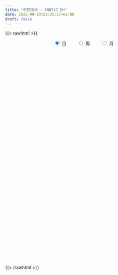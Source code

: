 ```yaml
---
title: "中控技术 - 688777.SH"
date: 2022-09-13T23:21:17+08:00
draft: false
---
```

{{< rawhtml >}}
    <div style="text-align: center">
        <label style="padding: 1rem;"><input style="margin-right: .5rem" type="radio" name="period" value="D" checked onclick="period_change(this)">日</label>
        <label style="padding: 1rem;"><input style="margin-right: .5rem" type="radio" name="period" value="W" onclick="period_change(this)">周</label>
        <label style="padding: 1rem;"><input style="margin-right: .5rem" type="radio" name="period" value="M" onclick="period_change(this)">月</label>
    </div>
    <div id="chart" style="height: 700px;"></div> 
    <script type="text/javascript">
        const D_v = [306933.48,187965.07,128280.35,100418.69,109302.59,91241.8,105915.12,63797.55,32639.97,57388.29,77253.26,38557.75,77860.67,72839.54,34954.37,32333.65,26236.33,25958.32,31872.01,51433.48,34922.48,27136.1,22841.15,20922.46,33282.81,23158.76,25460.89,21646.77,37837.98,31825.13,31435.11,35474.39,18759.87,17663.31,18647.49,26910.89,32770.98,28029.94,24963.62,38307.65,30220.66,25622.75,26068.67,32015.97,25776.08,58782.62,24198.8,15538.28,12083.62,19124.32,15149.89,21245.3,11266.04,18338.58,24080.42,13548.95,13207.88,10851.32,10798.6,11260.84,12991.08,24488.13,13962.9,21525.38,37993.49,14990.51,17524.51,17137.94,23084.12,23955.87,13248.25,8546.55,10213.51,17443.87,13751.27,12065.09,15343.76,7188.75,6635.85,10782.81,9289.87,11034.7,9273.52,6642.8,13895.15,12159.25,21900.2,19608.09,13383.4,13942.37,8067.98,12417.87,14755.7,8856.72,7421.01,7219.97,8250.6,10332.48,15279.72,7657.84,3832.94,5863.47,9511.0,6509.17,16218.24,21714.95,10391.83,13780.06,8080.67,8136.51,6736.36,5686.79,4068.16,7157.43,5650.87,4222.49,7321.77,26867.28,11887.21,26382.5,13595.69,13016.25,17202.47,15601.94,20341.38,14770.16,9472.36,10173.32,15393.66,9655.02,8055.94,7232.34,30710.77,17015.95,14282.53,9970.67,13178.01,7095.93,10850.58,8742.89,9727.35,9322.44,13196.63,11162.01,7752.37,19001.61,16115.82,30468.15,26629.81,28240.73,13883.76,15321.63,14648.88,26475.59,15727.47,13062.57,10841.16,10222.35,8525.19,13356.54,11903.84,13324.34,17829.8,24022.17,18773.62,14792.83,11639.52,11323.74,33468.42,43291.8,21237.12,31820.14,19765.56,28706.81,20774.67,13741.0,16834.43,16614.67,13105.08,9601.77,16798.04,10198.3,13015.7,36672.11,27519.8,15271.91,14700.77,14636.11,20820.45,20380.18,14821.77,11389.58,16354.04,8815.53,9204.11,14520.32,15410.16,16253.65,20409.75,12127.73,11219.67,10754.11,8771.92,8383.55,15838.07,17021.54,23237.56,11087.8,10880.02,7983.89,7796.17,11193.33,10110.63,6550.29,9227.17,8081.23,19551.15,15141.98,28717.56,13796.18,10470.81,9538.41,12917.93,17027.74,10725.49,23518.44,9674.27,8479.76,13629.91,18887.09,9099.87,7522.01,7973.58,8085.02,9526.53,15074.39,8636.12,10323.98,6745.78,5142.35,14749.75,21116.67,29854.42,76513.46,22118.5,26530.01,19602.1,24539.98,22074.8,24449.49,13290.07,13739.17,20041.02,20165.3,33203.22,17521.48,13136.09,13971.74,11199.7,21216.89,18072.26,39018.55,33908.38,20890.85,17658.25,23301.0,23128.89,28911.76,26196.7,38484.04,19581.54,17924.24,24115.05,12636.87,15697.84,22145.82,23892.84,11620.95,11833.39,10985.69,38050.82,88770.32,26679.35,33695.21,21183.33,16784.92,24198.55,11422.85,14360.61,10070.32,15609.38,13294.16,30251.24,15152.32,10728.08,10340.72,13494.01,16070.61,16313.17,11029.25,12107.42,11439.13,19162.62,22600.55,56377.68,56046.95,28418.26,21666.23,20698.86,33495.87,19129.13,17291.08,24852.81,16935.3,19089.29,20506.55,25880.82,29604.39,19446.59,12603.0,13942.84,12235.39,17434.98,24056.48,15352.76,33277.29,25194.63,29485.58,15159.08,13783.8,13849.38,10674.72,15774.24,13697.97,13940.21,15037.69,41870.34,14078.97,14808.66,27027.62,14441.98,15486.9,13847.39,19801.74,28084.87,29546.13,15843.48,31555.83,34041.15,23175.38,15925.9,39455.49,27206.67,13693.63,13861.79,11558.3,15474.63,23394.66,20541.21,24502.07,13506.84,10269.61,15102.78,11291.45,13238.87,51847.47,44950.29,37330.53,59182.83,74818.63,29311.54,45162.92,43719.73,121374.2,45817.04,36174.05,33957.7,30073.35,26957.99,28491.19,22134.44,22420.86,25126.07,16227.0,29267.01,56064.12,33159.3,33364.0,18457.04,49358.48,38132.14,18964.76,20138.45,21073.25,18832.5,17474.53,17634.26,17786.88,24871.94,21225.76,25977.72,46611.48,75247.46,40058.42,54991.99,35187.88,25537.69,35435.92,37829.5,30797.19,26497.36,71068.43,30088.38,72471.94,36866.0,37480.63,53462.68,40345.19,23228.37,23103.79,37286.74,40388.07,25125.7,28401.78,27341.86,23178.13,19683.68,19111.76,17091.76,15896.71,22793.41,27328.97,28504.92,59706.14,46572.71,18920.91,29888.38,21632.62,19080.98,32852.85]
const D_histogram = [0.0,0.7702792023,1.4694018912,1.7137843752,1.8319260892,1.2989785786,0.2935735807,-0.364332996,-0.8169786037,-0.9060581852,-0.5078088873,-0.2533236537,-0.8234878887,-1.4767093056,-1.6829789804,-1.5191542721,-1.6696608657,-1.6595971925,-1.7428327647,-1.2431396568,-0.9521859558,-0.5179686333,-0.4616237527,-0.4972429291,-0.2128931748,-0.252317085,-0.1403989796,-0.0253234114,0.3793177126,0.6568351086,0.5208168682,0.2700300868,0.0645007804,-0.0497043576,-0.0163298516,0.1218722746,0.2952814079,0.2518887986,0.2255575273,0.4207463236,0.3664261283,0.3779018661,0.5095645847,0.3855774174,0.0469860538,-0.6094982756,-1.2449955457,-1.5912327039,-1.5939913024,-1.3445013698,-1.3464198042,-1.440843668,-1.3731396698,-1.2035983843,-0.8276766937,-0.5240146286,-0.1061454067,0.2340078527,0.3596667018,0.2445602334,0.3362969017,0.5450834214,0.6038107634,0.9137499265,1.4330130784,1.6522147634,1.4045201363,1.0437223079,0.4971039608,-0.1199543285,-0.4383885473,-0.5226028347,-0.6152273498,-0.8772586374,-1.0306241339,-0.9465853612,-0.8053389131,-0.6197647581,-0.368773672,-0.0948409682,0.0306320973,0.018115617,0.216476945,0.3587074691,0.60873063,0.7778049859,1.0827028482,1.4657684839,1.6561500389,1.7081770685,1.6738854811,1.6862199936,1.4405767596,1.1851451206,1.0708370627,0.9413204192,0.8401005309,0.8933867727,0.9289185198,0.780863635,0.6290208868,0.3702874261,0.2991451591,0.2918312801,-0.0203733233,0.106661116,0.1421679963,-0.116727186,-0.2655123986,-0.5915105709,-0.8588969948,-1.0225181411,-1.1223187612,-1.0435019962,-0.8895843826,-0.768664575,-0.5441023461,0.2569176308,0.5234316331,0.4991139619,0.6091814355,0.6648561603,0.8874975388,0.9458257104,1.2086587127,1.3387168105,1.2250754171,0.9025025514,0.8799194714,0.8416023343,0.6352460544,0.3291067184,0.2960881974,0.0070960283,-0.1030084584,-0.4357693,-0.5303563044,-0.576068864,-0.4464015261,-0.3976606279,-0.3642773388,-0.5194909289,-0.4294047772,-0.3877861988,-0.4180491559,-0.162804022,0.0165137977,0.3570604835,0.6734209674,0.9277850578,0.8815060318,0.7697365318,0.7492971324,0.8977844263,0.7313357624,0.3777408765,0.1236325557,-0.2197300917,-0.3950422976,-0.3030471657,-0.3124841091,-0.1615661507,-0.3778093295,-0.9389822183,-1.0919265295,-1.0735830812,-0.970007,-0.8864269731,0.0240138432,0.7980274562,1.3560688265,1.7323588872,1.8159796819,2.1856328274,2.0975566084,1.7728367909,1.3887180661,0.7175823911,0.2434356092,-0.3726738258,-0.5755559987,-0.7468043413,-0.9392382803,-0.3975430345,-0.1705051603,-0.1764522277,-0.3417557035,-0.6000489836,-0.6802713845,-1.1294171396,-1.4428914482,-1.5648160171,-1.3927115044,-1.1723510256,-1.0378379526,-1.1839037955,-1.3512477777,-1.3337286922,-1.5275187043,-1.5816513098,-1.5635047404,-1.7029355914,-1.6568027854,-1.6736084319,-1.7392070953,-1.8509598403,-1.792663809,-1.7671534906,-1.7473768583,-1.6274161791,-1.3674693268,-1.0117848349,-0.8574931809,-0.6122026557,-0.4955612242,-0.2845737926,-0.3484193801,-0.1579110356,0.3132207857,0.4236510762,0.4448358541,0.569417551,0.7720376667,0.6876338844,0.453628008,0.7567570176,0.9079620829,0.9258685424,1.1143622756,1.4177774495,1.4396816712,1.3234685354,1.2711805512,1.0545868343,1.0502848375,1.2189945423,1.1871319399,0.9079036928,0.7644447762,0.6384711614,0.7347365892,0.6495932315,0.7721793049,0.6523811838,0.5252151357,0.1295896553,-0.1611390673,-0.1567236118,-0.2728783739,-0.5899958069,-0.7981241522,-0.9973246907,-1.2337352944,-1.3027649036,-1.0662897394,-0.9450483674,-0.7962122286,-0.5728882449,-0.4734603434,-0.3734963826,-0.3414030962,-0.5767540901,-0.4663896427,-0.3897579503,-0.4158938446,-0.4460504041,-0.4506024774,-0.3580684337,-0.1934011304,0.1314546618,0.3785638935,0.4859070162,0.4663658565,0.4687276102,0.3847081746,0.4504617573,0.3439641398,0.3283073222,0.2541502641,0.1881160457,0.3790948232,0.8223971724,0.9666924129,1.1301501883,1.1323772356,0.9587363637,0.6128591975,0.4138021675,0.1260842758,0.0445651084,-0.0273471646,-0.074089693,0.143899055,0.1471948363,0.1149725236,0.003841185,0.0175467636,-0.0227251457,0.0208437881,-0.0072606626,0.0258621969,-0.033345833,0.0671820595,0.0173465448,0.2766140119,0.622863939,0.8374980579,0.8122497153,0.6935558689,0.742380858,0.6245558736,0.443407074,0.1359653198,0.0274628988,-0.0075206403,0.0475467257,-0.2530100617,-0.3740359681,-0.4729795405,-0.5958517201,-0.5459568459,-0.5372031351,-0.5094362099,-0.5191862513,-0.6081926542,-0.8588860304,-1.0286200536,-0.9072627388,-0.8706777031,-0.728891881,-0.6903128183,-0.7238907117,-0.7322765382,-0.8433792447,-0.7666948298,-0.7436983655,-0.4232874435,-0.2386194001,-0.0556334926,0.153846706,0.2128859672,0.1408664326,0.0501447076,-0.1791220827,-0.2173179549,-0.0490173587,0.0121712886,0.1555131072,0.4318230105,0.6541141617,0.6845375807,0.7313076606,0.8697206173,0.969543426,1.0077417133,0.9021837711,0.8701818079,0.832285275,0.8501342198,0.9383406493,0.9585840469,0.7613140179,0.6845675314,0.6181790526,0.4856873443,0.6685990181,0.8447194953,0.9626677343,1.0868317163,1.2467489201,1.2078907196,1.1585997253,1.0178353973,0.8611726701,0.5986866046,0.3046041286,-0.0634834076,-0.2600424987,-0.3381942418,-0.4751090504,-0.5697576329,-0.7471643073,-0.6584762978,-0.5925012453,-0.7087962512,-0.852488829,-0.9981344874,-1.0342624537,-1.107262053,-1.05726096,-0.9297386676,-0.797122231,-0.7532400762,-0.6851481824,-0.6811093647,-0.7465095883,-0.7801035934,-0.7238526393,-0.760644547,-0.7397724741,-0.5615504081,-0.0770635194,0.4388688197,0.7799001586,1.0152644983,1.2125044638,1.2502157078,1.2290597775,1.1520840266,1.0013257288,0.8737603991,0.8847667124,0.7081702678,0.7675232009,0.7267586143,0.6122356436,0.6411616462,0.637681969,0.5309334339,0.3625674561,0.0748739643,-0.0901824675,-0.1669615846,-0.2701586098,-0.1860536053,-0.2087071271,-0.3821272735,-0.5258494852,-0.683706415,-0.7282701978,-0.7469676496,-0.7442172382,-0.8515543022,-1.0292588851,-1.0134924786,-1.0326083806,-0.8085798054,-0.5996836433,-0.4570811375,-0.1684581917]
const D_fast = [0.0,0.9628490028,2.0293221646,2.7021507424,3.2782739787,3.0700711128,2.13805951,1.3890696844,0.7321794257,0.4165852979,0.6878823739,0.8790366942,0.103000487,-0.9193982563,-1.5464126762,-1.762376536,-2.3302983459,-2.7351339709,-3.2540777343,-3.0651695406,-3.0122623286,-2.7075371644,-2.7665982219,-2.9265281306,-2.69540167,-2.7979048514,-2.721086491,-2.6123417756,-2.1128712234,-1.6711450503,-1.6769590737,-1.8602383333,-2.0496424446,-2.1762736721,-2.1469816289,-1.9783114341,-1.7310819489,-1.7115023585,-1.681444248,-1.3810688708,-1.343782534,-1.2378313296,-0.9787774649,-1.0063702778,-1.333215128,-2.1420740264,-3.0888201829,-3.8328655171,-4.2341219411,-4.3207573509,-4.6592807364,-5.1139155172,-5.3894964364,-5.520854747,-5.3518522298,-5.1791938219,-4.7878609517,-4.3892057291,-4.1736302045,-4.2275966146,-4.0517857209,-3.7067283458,-3.4970483129,-2.9586716682,-2.0811552467,-1.4488998708,-1.3454644639,-1.4453317153,-1.8676740722,-2.5147209436,-2.9427522993,-3.1576172954,-3.4040486479,-3.8853945948,-4.2964161248,-4.4490236924,-4.5091119725,-4.4784790072,-4.319681339,-4.0694588772,-3.9363277875,-3.9443153635,-3.6918347992,-3.4599274078,-3.0577215894,-2.6941959871,-2.1186224128,-1.3691146561,-0.7646955914,-0.2856242947,0.0985554882,0.5324449991,0.646945955,0.6878005961,0.8412018039,0.9470152652,1.0558205097,1.3324534447,1.6002148217,1.6473758457,1.6527883192,1.486626715,1.4902707378,1.5559146789,1.2386167446,1.3923164628,1.4633653422,1.1752883635,0.9601250512,0.4862492362,0.0041385636,-0.415112118,-0.7954924284,-0.9775511624,-1.0460296445,-1.1172759806,-1.0287393383,-0.1634899536,0.2338819569,0.3343427762,0.5967056086,0.8185943736,1.2631101367,1.5578947359,2.1228924163,2.5876297168,2.7802571776,2.6833099498,2.8807067376,3.0527901841,3.0052454178,2.7813827615,2.8223862898,2.5351681278,2.3993115265,1.9576083599,1.7304322794,1.5407025038,1.5587694601,1.5080952013,1.4504091558,1.1653228335,1.1480577908,1.0927298196,0.9579545735,1.1724987019,1.355944971,1.7857567777,2.2704725034,2.7567828583,2.9308803402,3.0115449731,3.1784298568,3.5513632573,3.567748534,3.3085888672,3.0853886853,2.6870935151,2.4130207348,2.4292540752,2.3416961046,2.4522225253,2.1415270141,1.3456085707,0.9196826271,0.6696303052,0.5307046364,0.3926779199,1.3091221971,2.2826426742,3.1797012511,3.9890810335,4.5266967487,5.4427581011,5.8790710342,5.9975604144,5.9606212061,5.4688811289,5.0555932493,4.3463153579,3.9995441853,3.6415947574,3.2143512483,3.6566607354,3.8410723196,3.7910121952,3.5402697936,3.1319642676,2.8816740205,2.1501739806,1.4759768099,0.9628482367,0.7867748733,0.7140475957,0.5891011805,0.1470593888,-0.3580965379,-0.6740096254,-1.2496793135,-1.6992247465,-2.0719543622,-2.6371191111,-3.0051870014,-3.4403947559,-3.9407951931,-4.5152878981,-4.9051578192,-5.3214358733,-5.7385034557,-6.0253968213,-6.1073173006,-6.0045790175,-6.0646606587,-5.9724207975,-5.979669672,-5.8398256886,-5.990776121,-5.8397455354,-5.2903085178,-5.0739654582,-4.9415717168,-4.6746356321,-4.2790060998,-4.191501411,-4.3121002854,-3.8197820214,-3.4415864354,-3.1922128402,-2.7251285382,-2.0672690019,-1.6854443624,-1.4707903643,-1.2052832107,-1.158230219,-0.8999610065,-0.4265026661,-0.1615822836,-0.2138346074,-0.16618233,-0.1325381545,0.1474114207,0.2246663708,0.5402972705,0.5835944453,0.5877321811,0.2245041145,-0.1065093749,-0.1412748224,-0.3256491779,-0.7902655626,-1.197924946,-1.6464566572,-2.1913010844,-2.5860219196,-2.6161191902,-2.7311399101,-2.7813568284,-2.7012549059,-2.7201920902,-2.7136022251,-2.7668597128,-3.1463992292,-3.1526321924,-3.1734399877,-3.303549343,-3.4452185036,-3.5624211963,-3.559404261,-3.4430872403,-3.0853677827,-2.7436175776,-2.5147977009,-2.4177473963,-2.2982037401,-2.2860461321,-2.1076771101,-2.1281836927,-2.0617636797,-2.0723831718,-2.0913883787,-1.8056358955,-1.1567342531,-0.7707659094,-0.3247705869,-0.0394492308,0.0265939882,-0.1660683785,-0.2616748667,-0.5178716894,-0.5882495797,-0.6669986438,-0.7322635955,-0.4783000837,-0.4382055934,-0.4416847752,-0.5518558176,-0.533763548,-0.5797167437,-0.5309368629,-0.5608564792,-0.5212680706,-0.5888125588,-0.4714891514,-0.5169880299,-0.1885670598,0.313398852,0.7374074854,0.9152215716,0.9699166924,1.204336896,1.2426508801,1.172353849,0.8989034247,0.7972667284,0.7604030293,0.8273570767,0.4635477739,0.2490128754,0.0318244179,-0.2400106917,-0.326605029,-0.452152102,-0.5517442293,-0.6912908335,-0.9323454,-1.3977602837,-1.8246493204,-1.9301076902,-2.1111920804,-2.1516292285,-2.2856283703,-2.5001789417,-2.6916339028,-3.0135814204,-3.128570713,-3.29149884,-3.0769097789,-2.9518965855,-2.7828190512,-2.5348771761,-2.422616423,-2.4594193495,-2.5376048977,-2.8116522086,-2.9041775695,-2.748131313,-2.6838998435,-2.5016797481,-2.1174140922,-1.7315944007,-1.5300365864,-1.3004395914,-0.9445964803,-0.6023878151,-0.3122540995,-0.192266099,-0.0067226102,0.1634521756,0.3938346754,0.7166262672,0.9765156766,0.969574152,1.0639695484,1.1521258327,1.1410559605,1.4911173888,1.8784177398,2.2370329124,2.6329048235,3.1045092573,3.3676237367,3.6079826737,3.721677195,3.7803076354,3.6674932211,3.4495617771,3.0656033891,2.8040336733,2.6413333697,2.3856412986,2.1485533079,1.7843555566,1.7084244916,1.6262742328,1.3327801641,0.9759653791,0.5807860988,0.2860925191,-0.0637225935,-0.2780367404,-0.3829491149,-0.4496132361,-0.5940411004,-0.6972362522,-0.8634747757,-1.1155023963,-1.3441222997,-1.4688345055,-1.6957875499,-1.8598585955,-1.8220241316,-1.3568031227,-0.7311535787,-0.1951472001,0.2940332641,0.7943993455,1.1446645165,1.4307735307,1.6418187864,1.7413919208,1.8322666908,2.0644646823,2.0649108045,2.3161445379,2.4570696049,2.4956055451,2.6848219593,2.8407627742,2.8667475977,2.7890234839,2.5200484832,2.3324464344,2.2139269212,2.0431902436,2.0807818467,2.0059515432,1.7369995785,1.4618149955,1.1330314619,0.9064001297,0.7009607654,0.5176568673,0.1974312278,-0.2375880764,-0.4751947896,-0.7524627867,-0.7305791629,-0.6716039117,-0.6432716902,-0.3967632923]
const D_slow = [0.0,0.1925698006,0.5599202734,0.9883663672,1.4463478895,1.7710925342,1.8444859293,1.7534026803,1.5491580294,1.3226434831,1.1956912613,1.1323603479,0.9264883757,0.5573110493,0.1365663042,-0.2432222638,-0.6606374803,-1.0755367784,-1.5112449696,-1.8220298838,-2.0600763727,-2.1895685311,-2.3049744692,-2.4292852015,-2.4825084952,-2.5455877664,-2.5806875114,-2.5870183642,-2.492188936,-2.3279801589,-2.1977759419,-2.1302684202,-2.1141432251,-2.1265693145,-2.1306517774,-2.1001837087,-2.0263633567,-1.9633911571,-1.9070017753,-1.8018151944,-1.7102086623,-1.6157331958,-1.4883420496,-1.3919476952,-1.3802011818,-1.5325757507,-1.8438246371,-2.2416328131,-2.6401306387,-2.9762559812,-3.3128609322,-3.6730718492,-4.0163567666,-4.3172563627,-4.5241755361,-4.6551791933,-4.681715545,-4.6232135818,-4.5332969063,-4.472156848,-4.3880826226,-4.2518117672,-4.1008590763,-3.8724215947,-3.5141683251,-3.1011146343,-2.7499846002,-2.4890540232,-2.364778033,-2.3947666151,-2.504363752,-2.6350144606,-2.7888212981,-3.0081359574,-3.2657919909,-3.5024383312,-3.7037730595,-3.858714249,-3.950907667,-3.9746179091,-3.9669598848,-3.9624309805,-3.9083117442,-3.818634877,-3.6664522194,-3.472000973,-3.2013252609,-2.83488314,-2.4208456303,-1.9938013631,-1.5753299929,-1.1537749945,-0.7936308046,-0.4973445244,-0.2296352588,0.005694846,0.2157199788,0.4390666719,0.6712963019,0.8665122107,1.0237674324,1.1163392889,1.1911255787,1.2640833987,1.2589900679,1.2856553469,1.3211973459,1.2920155494,1.2256374498,1.0777598071,0.8630355584,0.6074060231,0.3268263328,0.0659508338,-0.1564452619,-0.3486114056,-0.4846369922,-0.4204075845,-0.2895496762,-0.1647711857,-0.0124758268,0.1537382132,0.3756125979,0.6120690255,0.9142337037,1.2489129063,1.5551817606,1.7808073984,2.0007872663,2.2111878498,2.3699993634,2.452276043,2.5262980924,2.5280720995,2.5023199849,2.3933776599,2.2607885838,2.1167713678,2.0051709862,1.9057558293,1.8146864946,1.6848137623,1.577462568,1.4805160183,1.3760037294,1.3353027239,1.3394311733,1.4286962942,1.597051536,1.8289978005,2.0493743084,2.2418084414,2.4291327245,2.653578831,2.8364127716,2.9308479907,2.9617561297,2.9068236067,2.8080630324,2.7323012409,2.6541802137,2.613788676,2.5193363436,2.284590789,2.0116091566,1.7432133864,1.5007116364,1.2791048931,1.2851083539,1.4846152179,1.8236324246,2.2567221464,2.7107170668,3.2571252737,3.7815144258,4.2247236235,4.57190314,4.7512987378,4.8121576401,4.7189891837,4.575100184,4.3883990987,4.1535895286,4.05420377,4.0115774799,3.9674644229,3.8820254971,3.7320132512,3.561945405,3.2795911201,2.9188682581,2.5276642538,2.1794863777,1.8863986213,1.6269391332,1.3309631843,0.9931512398,0.6597190668,0.2778393907,-0.1175734367,-0.5084496218,-0.9341835197,-1.348384216,-1.766786324,-2.2015880978,-2.6643280579,-3.1124940101,-3.5542823828,-3.9911265974,-4.3979806421,-4.7398479738,-4.9927941826,-5.2071674778,-5.3602181417,-5.4841084478,-5.5552518959,-5.642356741,-5.6818344998,-5.6035293034,-5.4976165344,-5.3864075709,-5.2440531831,-5.0510437664,-4.8791352953,-4.7657282934,-4.576539039,-4.3495485182,-4.1180813826,-3.8394908137,-3.4850464514,-3.1251260336,-2.7942588997,-2.4764637619,-2.2128170533,-1.950245844,-1.6454972084,-1.3487142234,-1.1217383002,-0.9306271062,-0.7710093158,-0.5873251685,-0.4249268607,-0.2318820344,-0.0687867385,0.0625170454,0.0949144593,0.0546296924,0.0154487895,-0.052770804,-0.2002697557,-0.3998007938,-0.6491319664,-0.95756579,-1.283257016,-1.5498294508,-1.7860915427,-1.9851445998,-2.128366661,-2.2467317469,-2.3401058425,-2.4254566166,-2.5696451391,-2.6862425498,-2.7836820373,-2.8876554985,-2.9991680995,-3.1118187189,-3.2013358273,-3.2496861099,-3.2168224444,-3.1221814711,-3.000704717,-2.8841132529,-2.7669313503,-2.6707543067,-2.5581388674,-2.4721478324,-2.3900710019,-2.3265334359,-2.2795044244,-2.1847307186,-1.9791314255,-1.7374583223,-1.4549207752,-1.1718264663,-0.9321423754,-0.778927576,-0.6754770342,-0.6439559652,-0.6328146881,-0.6396514792,-0.6581739025,-0.6221991387,-0.5854004297,-0.5566572988,-0.5556970025,-0.5513103116,-0.5569915981,-0.551780651,-0.5535958167,-0.5471302675,-0.5554667257,-0.5386712109,-0.5343345747,-0.4651810717,-0.3094650869,-0.1000905725,0.1029718563,0.2763608236,0.4619560381,0.6180950065,0.728946775,0.7629381049,0.7698038296,0.7679236695,0.779810351,0.7165578355,0.6230488435,0.5048039584,0.3558410284,0.2193518169,0.0850510331,-0.0423080194,-0.1721045822,-0.3241527458,-0.5388742534,-0.7960292668,-1.0228449515,-1.2405143772,-1.4227373475,-1.5953155521,-1.77628823,-1.9593573645,-2.1702021757,-2.3618758832,-2.5478004745,-2.6536223354,-2.7132771854,-2.7271855586,-2.6887238821,-2.6355023903,-2.6002857821,-2.5877496052,-2.6325301259,-2.6868596146,-2.6991139543,-2.6960711322,-2.6571928554,-2.5492371027,-2.3857085623,-2.2145741671,-2.031747252,-1.8143170977,-1.5719312412,-1.3199958128,-1.0944498701,-0.8769044181,-0.6688330993,-0.4562995444,-0.2217143821,0.0179316297,0.2082601341,0.379402017,0.5339467801,0.6553686162,0.8225183707,1.0336982445,1.2743651781,1.5460731072,1.8577603372,2.1597330171,2.4493829484,2.7038417978,2.9191349653,3.0688066165,3.1449576486,3.1290867967,3.064076172,2.9795276116,2.860750349,2.7183109407,2.5315198639,2.3669007895,2.2187754781,2.0415764153,1.8284542081,1.5789205862,1.3203549728,1.0435394595,0.7792242195,0.5467895527,0.3475089949,0.1591989758,-0.0120880698,-0.1823654109,-0.368992808,-0.5640187064,-0.7449818662,-0.9351430029,-1.1200861215,-1.2604737235,-1.2797396033,-1.1700223984,-0.9750473587,-0.7212312342,-0.4181051182,-0.1055511913,0.2017137531,0.4897347598,0.740066192,0.9585062917,1.1796979698,1.3567405368,1.548621337,1.7303109906,1.8833699015,2.043660313,2.2030808053,2.3358141638,2.4264560278,2.4451745189,2.422628902,2.3808885058,2.3133488534,2.2668354521,2.2146586703,2.1191268519,1.9876644806,1.8167378769,1.6346703274,1.447928415,1.2618741055,1.0489855299,0.7916708087,0.538297689,0.2801455939,0.0780006425,-0.0719202683,-0.1861905527,-0.2283051006]
const D_data = [['2020-11-24', 110.0, 108.63, 100.1, 115.0],['2020-11-25', 108.01, 120.7, 107.07, 127.55],['2020-11-26', 122.55, 124.75, 116.55, 127.38],['2020-11-27', 122.92, 123.0, 119.23, 130.6],['2020-11-30', 122.0, 124.0, 114.41, 125.49],['2020-12-01', 123.11, 116.2, 114.5, 124.98],['2020-12-02', 116.2, 107.0, 106.66, 118.4],['2020-12-03', 105.0, 107.07, 103.0, 110.0],['2020-12-04', 106.0, 106.39, 104.36, 109.44],['2020-12-07', 108.25, 108.99, 102.0, 112.6],['2020-12-08', 108.01, 115.55, 108.0, 120.0],['2020-12-09', 115.5, 115.38, 112.3, 117.57],['2020-12-10', 114.0, 103.9, 103.8, 114.16],['2020-12-11', 101.88, 98.72, 95.26, 104.79],['2020-12-14', 97.11, 100.77, 95.35, 102.5],['2020-12-15', 100.5, 104.0, 99.02, 105.19],['2020-12-16', 102.6, 98.75, 98.2, 103.85],['2020-12-17', 98.0, 98.92, 97.5, 102.01],['2020-12-18', 99.7, 96.0, 95.0, 100.96],['2020-12-21', 96.98, 103.0, 94.0, 104.07],['2020-12-22', 102.01, 101.37, 100.19, 107.18],['2020-12-23', 100.0, 104.24, 100.0, 106.3],['2020-12-24', 104.28, 100.12, 99.96, 105.25],['2020-12-25', 99.02, 98.3, 97.35, 100.97],['2020-12-28', 97.0, 102.35, 94.58, 103.88],['2020-12-29', 101.91, 98.41, 98.35, 102.55],['2020-12-30', 98.0, 99.98, 98.0, 103.88],['2020-12-31', 99.58, 100.2, 98.65, 102.53],['2021-01-04', 99.19, 105.02, 99.05, 105.65],['2021-01-05', 104.89, 105.35, 103.34, 110.0],['2021-01-06', 104.0, 100.7, 99.56, 104.89],['2021-01-07', 100.7, 98.22, 95.67, 100.7],['2021-01-08', 97.02, 97.38, 96.69, 99.77],['2021-01-11', 98.03, 97.36, 95.81, 99.5],['2021-01-12', 96.35, 98.66, 96.35, 98.8],['2021-01-13', 97.5, 100.18, 97.1, 102.3],['2021-01-14', 101.79, 101.34, 98.68, 104.98],['2021-01-15', 102.0, 98.91, 96.82, 102.65],['2021-01-18', 98.78, 98.85, 96.0, 100.29],['2021-01-19', 99.41, 102.08, 98.58, 106.2],['2021-01-20', 102.69, 99.4, 98.03, 103.41],['2021-01-21', 98.69, 100.17, 97.32, 101.5],['2021-01-22', 99.5, 102.2, 99.0, 103.3],['2021-01-25', 101.8, 99.17, 98.53, 104.56],['2021-01-26', 98.5, 95.2, 95.15, 98.87],['2021-01-27', 96.0, 88.08, 85.1, 96.0],['2021-01-28', 86.88, 83.85, 83.0, 88.43],['2021-01-29', 84.83, 83.38, 82.01, 85.32],['2021-02-01', 84.0, 85.11, 83.5, 86.0],['2021-02-02', 86.0, 87.36, 84.51, 89.08],['2021-02-03', 86.8, 83.35, 83.27, 86.8],['2021-02-04', 83.0, 80.31, 78.3, 83.89],['2021-02-05', 80.0, 80.59, 78.11, 81.0],['2021-02-08', 79.2, 80.88, 78.98, 83.37],['2021-02-09', 80.86, 83.5, 80.86, 84.6],['2021-02-10', 84.0, 83.24, 82.31, 84.09],['2021-02-18', 84.0, 85.71, 83.3, 86.78],['2021-02-19', 85.71, 86.18, 84.0, 86.75],['2021-02-22', 85.5, 84.34, 84.23, 86.6],['2021-02-23', 84.0, 80.95, 80.86, 84.2],['2021-02-24', 81.9, 83.08, 81.0, 84.95],['2021-02-25', 83.18, 85.1, 78.82, 85.55],['2021-02-26', 83.1, 83.81, 82.45, 86.5],['2021-03-01', 85.0, 88.0, 85.0, 89.7],['2021-03-02', 89.54, 93.29, 88.03, 94.87],['2021-03-03', 92.01, 92.3, 91.01, 93.82],['2021-03-04', 91.51, 87.18, 86.5, 91.97],['2021-03-05', 85.87, 84.72, 84.67, 88.0],['2021-03-08', 85.7, 80.2, 79.93, 85.79],['2021-03-09', 80.32, 75.97, 74.18, 80.39],['2021-03-10', 77.9, 76.6, 75.0, 78.55],['2021-03-11', 76.59, 77.69, 75.73, 78.3],['2021-03-12', 77.57, 76.26, 75.0, 78.41],['2021-03-15', 75.8, 72.16, 71.0, 75.8],['2021-03-16', 72.16, 71.18, 70.7, 73.8],['2021-03-17', 70.5, 72.69, 70.01, 73.0],['2021-03-18', 73.01, 72.8, 72.61, 74.81],['2021-03-19', 72.05, 73.13, 72.01, 73.88],['2021-03-22', 73.28, 74.18, 73.28, 74.8],['2021-03-23', 74.88, 75.14, 73.35, 76.51],['2021-03-24', 74.99, 73.77, 73.51, 77.36],['2021-03-25', 73.51, 71.8, 71.75, 74.64],['2021-03-26', 71.88, 74.48, 71.51, 74.48],['2021-03-29', 74.48, 74.38, 73.58, 75.67],['2021-03-30', 74.88, 76.65, 73.19, 77.36],['2021-03-31', 77.13, 76.82, 75.16, 77.49],['2021-04-01', 76.6, 80.08, 76.6, 80.6],['2021-04-02', 79.94, 83.52, 79.08, 83.83],['2021-04-06', 83.45, 83.54, 82.89, 84.79],['2021-04-07', 83.54, 83.5, 81.2, 83.89],['2021-04-08', 82.47, 83.57, 82.47, 85.1],['2021-04-09', 83.26, 85.25, 83.26, 86.2],['2021-04-12', 84.67, 82.5, 81.0, 85.3],['2021-04-13', 82.4, 81.98, 81.6, 84.5],['2021-04-14', 81.9, 83.6, 81.88, 84.0],['2021-04-15', 84.11, 83.54, 82.5, 84.8],['2021-04-16', 84.0, 84.0, 82.74, 84.94],['2021-04-19', 84.37, 86.55, 83.13, 87.5],['2021-04-20', 86.78, 87.38, 86.0, 90.87],['2021-04-21', 87.38, 85.57, 85.2, 87.57],['2021-04-22', 85.57, 85.41, 84.6, 86.21],['2021-04-23', 85.6, 83.51, 83.3, 86.79],['2021-04-26', 83.48, 85.4, 82.88, 86.89],['2021-04-27', 85.47, 86.4, 84.36, 86.97],['2021-04-28', 85.68, 82.0, 79.12, 86.79],['2021-04-29', 82.45, 87.22, 82.0, 88.6],['2021-04-30', 87.71, 86.8, 85.57, 87.71],['2021-05-06', 87.1, 82.7, 82.0, 88.46],['2021-05-07', 82.83, 83.0, 82.29, 84.88],['2021-05-10', 82.11, 79.31, 79.18, 84.28],['2021-05-11', 78.2, 77.99, 77.3, 79.68],['2021-05-12', 78.0, 77.47, 76.0, 78.78],['2021-05-13', 78.25, 76.76, 76.55, 78.57],['2021-05-14', 76.5, 78.1, 75.28, 78.6],['2021-05-17', 77.5, 78.89, 77.5, 80.33],['2021-05-18', 79.99, 78.52, 77.01, 79.99],['2021-05-19', 78.47, 80.17, 78.08, 81.51],['2021-05-20', 80.5, 90.0, 80.0, 90.5],['2021-05-21', 89.99, 86.46, 86.4, 91.49],['2021-05-24', 87.13, 83.85, 83.13, 88.0],['2021-05-25', 84.0, 86.2, 83.8, 87.63],['2021-05-26', 86.85, 86.49, 85.0, 89.5],['2021-05-27', 87.3, 90.0, 85.0, 90.47],['2021-05-28', 89.74, 89.51, 89.17, 94.5],['2021-05-31', 89.01, 93.92, 89.01, 96.77],['2021-06-01', 93.28, 94.5, 92.88, 98.77],['2021-06-02', 94.5, 92.72, 92.23, 96.0],['2021-06-03', 92.74, 90.01, 89.95, 93.2],['2021-06-04', 90.0, 93.82, 89.11, 94.5],['2021-06-07', 93.8, 94.45, 92.53, 96.62],['2021-06-08', 94.45, 92.6, 92.13, 96.33],['2021-06-09', 92.91, 90.69, 90.36, 92.91],['2021-06-10', 90.93, 93.8, 87.48, 98.88],['2021-06-11', 94.3, 90.2, 89.26, 94.59],['2021-06-15', 90.2, 91.68, 87.57, 93.38],['2021-06-16', 91.78, 87.82, 87.68, 91.78],['2021-06-17', 88.35, 89.59, 85.0, 90.47],['2021-06-18', 90.0, 89.69, 88.9, 91.5],['2021-06-21', 89.65, 92.0, 87.19, 92.78],['2021-06-22', 91.8, 91.41, 89.6, 92.81],['2021-06-23', 92.98, 91.4, 90.86, 93.23],['2021-06-24', 90.61, 88.6, 88.33, 91.6],['2021-06-25', 88.6, 91.35, 88.0, 92.06],['2021-06-28', 91.2, 90.99, 90.2, 93.48],['2021-06-29', 90.13, 90.0, 89.6, 92.48],['2021-06-30', 89.95, 94.15, 89.06, 94.8],['2021-07-01', 94.48, 94.51, 92.74, 96.99],['2021-07-02', 93.92, 98.29, 93.58, 101.85],['2021-07-05', 100.0, 100.4, 97.33, 105.0],['2021-07-06', 99.47, 102.06, 98.0, 104.88],['2021-07-07', 98.8, 99.86, 98.43, 101.9],['2021-07-08', 99.5, 99.58, 98.12, 102.8],['2021-07-09', 100.4, 101.31, 99.0, 104.44],['2021-07-12', 101.67, 104.8, 98.67, 105.7],['2021-07-13', 103.55, 101.85, 100.79, 105.0],['2021-07-14', 101.85, 98.95, 98.89, 103.8],['2021-07-15', 98.79, 99.17, 96.69, 100.0],['2021-07-16', 99.03, 96.81, 96.7, 99.97],['2021-07-19', 96.76, 97.67, 94.8, 98.49],['2021-07-20', 97.4, 100.91, 96.8, 101.4],['2021-07-21', 101.68, 100.0, 99.67, 103.2],['2021-07-22', 100.0, 102.58, 98.64, 103.54],['2021-07-23', 103.0, 97.95, 97.85, 103.96],['2021-07-26', 96.88, 91.33, 89.16, 97.67],['2021-07-27', 92.02, 94.0, 92.0, 98.3],['2021-07-28', 92.11, 95.18, 90.05, 95.68],['2021-07-29', 95.99, 95.99, 95.19, 97.93],['2021-07-30', 95.02, 95.7, 94.5, 97.3],['2021-08-02', 96.0, 108.6, 95.51, 111.99],['2021-08-03', 110.0, 111.99, 110.0, 119.99],['2021-08-04', 113.36, 114.0, 110.22, 114.84],['2021-08-05', 114.0, 115.79, 108.99, 119.24],['2021-08-06', 117.1, 115.15, 112.88, 117.3],['2021-08-09', 115.32, 122.0, 112.12, 123.5],['2021-08-10', 120.2, 119.25, 116.66, 123.23],['2021-08-11', 118.22, 117.29, 115.38, 121.78],['2021-08-12', 116.48, 116.52, 114.13, 121.34],['2021-08-13', 114.99, 111.57, 110.51, 115.98],['2021-08-16', 113.04, 112.0, 109.18, 113.4],['2021-08-17', 113.0, 107.89, 107.78, 113.0],['2021-08-18', 107.91, 111.13, 107.91, 115.49],['2021-08-19', 111.14, 110.62, 110.09, 113.82],['2021-08-20', 111.33, 109.3, 108.9, 114.91],['2021-08-23', 110.98, 119.5, 110.0, 123.88],['2021-08-24', 122.2, 117.99, 115.2, 122.99],['2021-08-25', 117.16, 116.1, 114.16, 119.4],['2021-08-26', 114.95, 113.99, 113.58, 117.99],['2021-08-27', 113.8, 111.84, 111.0, 114.98],['2021-08-30', 113.1, 113.16, 112.99, 117.85],['2021-08-31', 113.17, 106.86, 105.77, 114.76],['2021-09-01', 106.37, 105.9, 102.66, 107.76],['2021-09-02', 105.0, 106.3, 104.31, 107.78],['2021-09-03', 105.7, 109.27, 105.0, 110.95],['2021-09-06', 109.22, 110.2, 106.68, 113.0],['2021-09-07', 108.55, 109.45, 108.55, 111.79],['2021-09-08', 109.48, 105.22, 104.87, 110.27],['2021-09-09', 105.5, 103.25, 100.59, 106.49],['2021-09-10', 103.4, 104.2, 102.0, 104.5],['2021-09-13', 105.29, 99.99, 98.91, 105.29],['2021-09-14', 101.79, 99.83, 99.26, 104.2],['2021-09-15', 101.83, 99.33, 96.67, 101.83],['2021-09-16', 100.6, 95.61, 95.61, 100.6],['2021-09-17', 96.89, 96.17, 93.06, 96.98],['2021-09-22', 94.43, 93.9, 93.5, 97.26],['2021-09-23', 93.78, 91.41, 91.0, 94.97],['2021-09-24', 92.5, 88.56, 88.55, 92.5],['2021-09-27', 89.15, 88.67, 84.78, 90.77],['2021-09-28', 88.47, 86.58, 85.67, 88.47],['2021-09-29', 85.7, 84.68, 84.46, 86.92],['2021-09-30', 85.98, 84.36, 83.5, 86.16],['2021-10-08', 84.75, 85.29, 84.66, 87.2],['2021-10-11', 85.85, 86.51, 85.1, 88.18],['2021-10-12', 86.8, 83.89, 82.25, 87.1],['2021-10-13', 83.53, 84.77, 83.53, 86.18],['2021-10-14', 84.15, 82.92, 82.0, 85.49],['2021-10-15', 83.3, 83.89, 82.37, 84.38],['2021-10-18', 83.9, 79.79, 77.04, 83.99],['2021-10-19', 79.81, 82.31, 79.81, 83.32],['2021-10-20', 83.89, 86.88, 83.85, 88.01],['2021-10-21', 87.6, 83.44, 83.39, 87.6],['2021-10-22', 83.46, 82.25, 81.18, 84.37],['2021-10-25', 80.3, 83.59, 80.25, 83.8],['2021-10-26', 81.76, 85.26, 81.76, 85.38],['2021-10-27', 84.98, 81.86, 79.8, 85.2],['2021-10-28', 81.54, 78.89, 78.13, 81.89],['2021-10-29', 78.02, 85.63, 78.02, 86.37],['2021-11-01', 84.72, 84.99, 83.5, 86.86],['2021-11-02', 85.1, 83.91, 82.83, 86.0],['2021-11-03', 83.65, 86.86, 82.93, 87.8],['2021-11-04', 85.79, 90.13, 85.79, 90.99],['2021-11-05', 90.85, 88.16, 87.9, 90.98],['2021-11-08', 87.94, 86.86, 85.3, 89.06],['2021-11-09', 87.58, 87.87, 86.0, 88.53],['2021-11-10', 86.8, 85.68, 85.0, 87.81],['2021-11-11', 85.28, 88.29, 85.0, 89.61],['2021-11-12', 87.98, 91.56, 87.03, 93.93],['2021-11-15', 92.32, 90.17, 89.43, 92.32],['2021-11-16', 89.55, 86.89, 86.8, 89.55],['2021-11-17', 86.57, 87.97, 86.57, 89.2],['2021-11-18', 87.73, 87.9, 86.98, 88.6],['2021-11-19', 87.2, 91.06, 87.2, 92.17],['2021-11-22', 91.06, 89.3, 88.0, 93.09],['2021-11-23', 88.89, 92.53, 88.5, 95.15],['2021-11-24', 88.3, 90.05, 86.8, 91.91],['2021-11-25', 92.0, 89.76, 89.33, 92.48],['2021-11-26', 89.77, 85.25, 84.48, 89.98],['2021-11-29', 84.11, 84.7, 83.6, 86.58],['2021-11-30', 84.8, 87.5, 84.8, 89.44],['2021-12-01', 87.71, 85.51, 85.31, 87.71],['2021-12-02', 85.42, 81.45, 81.3, 85.45],['2021-12-03', 82.14, 80.79, 80.46, 82.14],['2021-12-06', 80.88, 79.0, 78.9, 81.09],['2021-12-07', 79.15, 76.34, 75.75, 79.74],['2021-12-08', 76.8, 76.43, 75.6, 77.1],['2021-12-09', 76.51, 79.56, 76.25, 80.25],['2021-12-10', 79.57, 78.04, 77.89, 79.59],['2021-12-13', 78.84, 78.15, 78.0, 79.35],['2021-12-14', 78.08, 79.25, 77.77, 79.33],['2021-12-15', 79.0, 77.84, 77.77, 79.5],['2021-12-16', 79.0, 77.72, 77.59, 79.65],['2021-12-17', 77.92, 76.6, 76.5, 78.88],['2021-12-20', 72.5, 71.97, 71.72, 74.48],['2021-12-21', 71.16, 75.17, 71.15, 75.57],['2021-12-22', 74.9, 74.52, 73.7, 76.0],['2021-12-23', 74.59, 72.64, 72.5, 75.99],['2021-12-24', 72.85, 71.67, 71.19, 73.48],['2021-12-27', 72.01, 71.1, 71.03, 73.2],['2021-12-28', 71.1, 71.78, 70.8, 72.27],['2021-12-29', 71.37, 72.7, 71.01, 73.5],['2021-12-30', 72.73, 75.55, 72.72, 75.9],['2021-12-31', 75.0, 75.88, 74.34, 76.71],['2022-01-04', 75.92, 75.0, 74.18, 76.56],['2022-01-05', 74.6, 73.61, 72.69, 75.16],['2022-01-06', 73.33, 73.81, 73.33, 74.9],['2022-01-07', 73.89, 72.46, 72.33, 74.37],['2022-01-10', 72.08, 74.25, 71.78, 74.55],['2022-01-11', 74.5, 71.94, 71.81, 74.5],['2022-01-12', 72.02, 72.67, 71.83, 72.86],['2022-01-13', 72.67, 71.59, 71.5, 73.44],['2022-01-14', 70.9, 71.16, 70.88, 72.27],['2022-01-17', 72.4, 74.63, 71.02, 74.75],['2022-01-18', 75.49, 79.7, 75.18, 83.02],['2022-01-19', 79.96, 78.0, 77.8, 80.15],['2022-01-20', 77.33, 79.69, 76.82, 80.2],['2022-01-21', 79.69, 78.84, 77.53, 80.2],['2022-01-24', 79.58, 76.86, 76.29, 80.0],['2022-01-25', 76.0, 73.8, 73.15, 77.6],['2022-01-26', 73.61, 74.47, 73.61, 75.5],['2022-01-27', 73.92, 72.16, 71.8, 74.54],['2022-01-28', 72.16, 73.72, 72.16, 73.98],['2022-02-07', 75.0, 73.34, 72.52, 75.5],['2022-02-08', 72.71, 73.2, 72.0, 73.81],['2022-02-09', 73.49, 76.92, 73.49, 78.38],['2022-02-10', 76.87, 74.86, 74.3, 76.87],['2022-02-11', 74.46, 74.36, 74.23, 76.0],['2022-02-14', 74.66, 72.95, 72.43, 74.79],['2022-02-15', 72.95, 74.18, 72.86, 74.6],['2022-02-16', 74.34, 73.35, 73.0, 74.99],['2022-02-17', 73.3, 74.33, 72.61, 75.6],['2022-02-18', 73.94, 73.4, 73.05, 74.84],['2022-02-21', 73.59, 74.11, 73.0, 74.41],['2022-02-22', 73.87, 72.8, 72.5, 73.96],['2022-02-23', 72.85, 74.85, 72.85, 75.18],['2022-02-24', 74.56, 73.06, 71.8, 75.68],['2022-02-25', 75.33, 77.55, 75.33, 80.86],['2022-02-28', 77.71, 80.59, 76.05, 81.08],['2022-03-01', 80.6, 81.02, 80.06, 81.88],['2022-03-02', 80.48, 79.19, 78.6, 81.01],['2022-03-03', 79.0, 78.26, 77.86, 79.68],['2022-03-04', 77.75, 80.8, 77.52, 81.5],['2022-03-07', 81.0, 79.15, 77.86, 81.5],['2022-03-08', 78.69, 78.07, 78.02, 81.0],['2022-03-09', 77.9, 75.5, 73.28, 78.48],['2022-03-10', 77.68, 77.04, 76.44, 78.68],['2022-03-11', 75.6, 77.69, 75.32, 79.45],['2022-03-14', 77.52, 79.0, 76.1, 79.59],['2022-03-15', 78.0, 73.9, 73.5, 78.03],['2022-03-16', 74.01, 74.85, 71.79, 76.0],['2022-03-17', 76.7, 74.27, 74.01, 76.7],['2022-03-18', 74.08, 73.0, 72.2, 74.08],['2022-03-21', 73.3, 74.55, 72.61, 75.24],['2022-03-22', 75.28, 73.78, 73.3, 75.47],['2022-03-23', 73.26, 73.7, 72.7, 74.31],['2022-03-24', 73.21, 72.85, 71.7, 73.33],['2022-03-25', 73.0, 71.1, 70.8, 73.46],['2022-03-28', 71.1, 67.5, 60.88, 71.1],['2022-03-29', 68.58, 66.52, 66.3, 69.64],['2022-03-30', 67.28, 69.13, 67.0, 69.95],['2022-03-31', 69.77, 67.62, 67.25, 69.77],['2022-04-01', 67.16, 68.59, 66.52, 69.33],['2022-04-06', 69.36, 67.0, 66.7, 69.36],['2022-04-07', 66.88, 65.3, 65.15, 67.65],['2022-04-08', 66.34, 64.65, 63.04, 66.35],['2022-04-11', 64.6, 62.11, 61.5, 64.6],['2022-04-12', 62.5, 63.4, 61.99, 64.0],['2022-04-13', 63.6, 62.04, 61.47, 63.6],['2022-04-14', 62.9, 65.86, 62.5, 67.2],['2022-04-15', 64.9, 64.88, 64.06, 66.15],['2022-04-18', 64.32, 65.35, 63.03, 65.97],['2022-04-19', 65.36, 66.4, 64.81, 67.57],['2022-04-20', 66.5, 65.01, 64.5, 67.47],['2022-04-21', 64.18, 63.1, 63.0, 65.79],['2022-04-22', 62.49, 62.13, 61.61, 63.45],['2022-04-25', 62.1, 59.1, 58.86, 62.1],['2022-04-26', 59.34, 60.23, 59.14, 61.8],['2022-04-27', 59.59, 62.68, 58.05, 63.31],['2022-04-28', 62.49, 61.56, 60.72, 62.53],['2022-04-29', 61.66, 62.83, 59.68, 63.1],['2022-05-05', 62.87, 65.5, 62.24, 66.99],['2022-05-06', 64.05, 66.26, 63.97, 67.47],['2022-05-09', 65.78, 64.75, 64.6, 66.5],['2022-05-10', 64.46, 65.43, 63.66, 66.3],['2022-05-11', 65.5, 67.45, 65.44, 69.3],['2022-05-12', 67.24, 68.11, 67.06, 68.19],['2022-05-13', 68.14, 68.3, 66.95, 68.78],['2022-05-16', 68.5, 66.91, 66.6, 69.15],['2022-05-17', 66.7, 68.03, 66.27, 68.3],['2022-05-18', 68.02, 68.34, 67.54, 70.0],['2022-05-19', 67.26, 69.58, 67.01, 70.17],['2022-05-20', 69.19, 71.42, 69.19, 71.85],['2022-05-23', 71.7, 71.61, 70.03, 72.15],['2022-05-24', 71.6, 69.11, 69.08, 72.5],['2022-05-25', 69.76, 70.5, 69.21, 70.97],['2022-05-26', 70.52, 70.83, 69.61, 71.86],['2022-05-27', 71.28, 69.99, 69.18, 71.76],['2022-05-30', 70.69, 74.65, 70.69, 75.99],['2022-05-31', 74.5, 76.28, 73.6, 76.46],['2022-06-01', 76.15, 77.24, 75.23, 77.68],['2022-06-02', 77.41, 79.0, 76.6, 79.3],['2022-06-06', 79.8, 81.4, 78.98, 82.5],['2022-06-07', 81.5, 80.51, 79.33, 82.0],['2022-06-08', 81.0, 81.42, 79.5, 82.66],['2022-06-09', 82.3, 81.0, 79.88, 82.32],['2022-06-10', 79.33, 81.15, 78.9, 82.19],['2022-06-13', 79.58, 79.7, 78.06, 81.0],['2022-06-14', 78.94, 78.6, 77.11, 79.47],['2022-06-15', 78.36, 76.42, 75.89, 79.7],['2022-06-16', 76.51, 77.35, 76.0, 78.47],['2022-06-17', 77.36, 78.28, 76.9, 80.1],['2022-06-20', 78.28, 77.05, 76.5, 78.95],['2022-06-21', 77.75, 76.93, 76.36, 78.47],['2022-06-22', 77.44, 75.0, 74.73, 77.95],['2022-06-23', 75.0, 77.88, 74.86, 78.0],['2022-06-24', 77.5, 77.84, 77.0, 78.65],['2022-06-27', 78.24, 75.2, 75.2, 78.44],['2022-06-28', 75.52, 73.8, 72.8, 75.65],['2022-06-29', 73.85, 72.49, 72.2, 75.7],['2022-06-30', 72.71, 72.76, 71.22, 74.4],['2022-07-01', 72.23, 71.31, 71.29, 73.2],['2022-07-04', 71.67, 72.05, 69.96, 72.59],['2022-07-05', 72.05, 72.8, 71.96, 73.9],['2022-07-06', 72.5, 72.94, 72.01, 73.39],['2022-07-07', 72.96, 71.72, 71.51, 73.24],['2022-07-08', 71.53, 71.76, 71.37, 72.69],['2022-07-11', 72.52, 70.59, 70.16, 72.52],['2022-07-12', 71.02, 68.94, 68.79, 71.02],['2022-07-13', 69.02, 68.39, 68.18, 69.79],['2022-07-14', 68.43, 68.88, 68.01, 69.59],['2022-07-15', 68.95, 67.05, 67.05, 69.43],['2022-07-18', 67.56, 66.98, 66.48, 68.38],['2022-07-19', 67.23, 68.8, 67.0, 69.19],['2022-07-20', 69.27, 74.0, 68.8, 74.08],['2022-07-21', 74.3, 77.08, 74.3, 79.63],['2022-07-22', 78.85, 77.55, 76.61, 80.0],['2022-07-25', 78.92, 78.39, 77.42, 79.73],['2022-07-26', 78.52, 79.9, 77.59, 79.94],['2022-07-27', 80.0, 79.49, 78.22, 80.19],['2022-07-28', 79.92, 79.8, 79.37, 80.8],['2022-07-29', 80.29, 79.84, 79.6, 81.1],['2022-08-01', 79.9, 79.25, 77.66, 80.38],['2022-08-02', 78.0, 79.66, 77.22, 79.97],['2022-08-03', 79.33, 81.94, 79.33, 83.23],['2022-08-04', 81.93, 79.96, 78.8, 82.5],['2022-08-05', 80.39, 83.4, 79.52, 83.47],['2022-08-08', 84.0, 83.03, 81.9, 84.44],['2022-08-09', 82.17, 82.48, 80.9, 83.21],['2022-08-10', 81.7, 84.83, 81.35, 85.47],['2022-08-11', 85.0, 85.31, 83.21, 86.32],['2022-08-12', 85.55, 84.51, 84.15, 85.99],['2022-08-15', 84.1, 83.69, 83.0, 85.52],['2022-08-16', 84.1, 81.48, 80.81, 84.6],['2022-08-17', 81.89, 82.13, 79.1, 82.47],['2022-08-18', 82.04, 82.82, 81.11, 84.8],['2022-08-19', 83.47, 82.16, 81.71, 84.2],['2022-08-22', 81.68, 84.6, 81.6, 85.66],['2022-08-23', 84.61, 83.59, 82.35, 84.66],['2022-08-24', 82.73, 81.24, 81.12, 83.97],['2022-08-25', 81.1, 80.68, 79.79, 82.02],['2022-08-26', 81.12, 79.47, 79.47, 81.32],['2022-08-29', 78.5, 80.02, 77.66, 80.6],['2022-08-30', 80.53, 79.8, 79.27, 81.68],['2022-08-31', 80.96, 79.62, 79.06, 81.68],['2022-09-01', 79.38, 77.48, 77.2, 80.8],['2022-09-02', 78.0, 75.2, 74.71, 80.5],['2022-09-05', 75.69, 76.46, 74.25, 77.95],['2022-09-06', 76.31, 75.25, 75.0, 77.93],['2022-09-07', 75.33, 78.14, 75.16, 80.25],['2022-09-08', 78.14, 78.56, 77.72, 79.99],['2022-09-09', 78.01, 78.24, 76.56, 78.78],['2022-09-13', 78.4, 80.96, 77.61, 81.3]]
const W_v = [723597.5900000001,402897.03,323899.51,151354.68,157255.67,103549.23,155332.48,124022.61,145183.35,156311.75,78869.17,55967.95,24059.2,73501.55,109171.83,79048.3,65792.74,47016.75,74205.49,47811.62,46504.0,42966.45,64345.19,21860.73,31785.25,55949.62,85798.85,70150.88,72670.02,44527.14,51839.89,84499.96,98724.81,76329.14,64939.71,80551.88,149583.04,96671.58,62718.89,108800.7,83766.02,64203.77,63283.18,41243.16,53189.27,7796.17,45162.65,87677.68,73728.01,59770.9,48181.53,45597.98,176133.06,103956.44,104670.19,77596.68,134777.03,136302.93,70374.0,80478.69,208379.03,76837.25,85035.18,67247.76,121687.4,160326.17,97297.61,108041.35,83022.45,116900.38,40298.34,98625.18,85612.55,124832.05,57216.53,110143.48,95470.87,63409.55,193311.12,314387.02,172980.13,114399.56,170311.47,147667.08,96600.11,209120.84,188982.98,230923.3,191382.87,154306.08,106407.19,154230.15,136095.6,32852.85]
const W_histogram = [0.0,-1.060011396,-2.1559039553,-2.8960264567,-3.0473954312,-2.8403915243,-2.7143634714,-2.3619026927,-1.7682925024,-2.4616308105,-2.8966498598,-2.7931848425,-2.3327588959,-2.0062880087,-1.5669970274,-1.6744209628,-1.7749193839,-1.5758601992,-0.7051295832,0.0760465463,0.5697911514,0.9046990927,1.3616636396,1.4156053222,1.1406864881,1.5176783199,1.9411817018,2.4476227858,2.4678464348,2.3751064713,2.3494956684,2.6989049726,3.0087364089,2.7907529778,2.6069433982,2.231905297,3.1364253213,3.3186618097,3.114669071,2.9791529738,2.5607623322,1.8216234804,0.7271406109,-0.5075442857,-1.5466058447,-2.0776755187,-2.4064658845,-2.6010671814,-2.3750670174,-1.9461210642,-1.3525017066,-0.932593021,-0.9803213531,-1.2302653135,-1.481919408,-1.6344745243,-1.9359174783,-1.727172512,-1.6925865967,-1.6298220568,-0.9758886066,-0.8003440576,-0.5644328498,-0.4038736504,0.0280683631,0.549964882,0.6937506412,0.4905933073,0.2575617281,-0.0214943592,-0.4059794046,-0.5693449696,-0.7744322212,-0.7729827771,-0.4661721093,-0.0716945168,0.4261383218,0.6713133804,1.410001307,1.9782874445,2.0851049538,2.0474078639,1.5277919374,1.1753228925,0.6141173406,0.9207660815,1.2292524141,1.6009658684,1.8328208229,1.7398744731,1.4225578278,0.8771702852,0.6819303128,0.6944149464]
const W_fast = [0.0,-1.325014245,-2.9598827932,-4.4240119087,-5.3372297411,-5.8403237152,-6.3928865301,-6.6309014246,-6.47936436,-7.7881103707,-8.9472918849,-9.5421230782,-9.6648868555,-9.8399879705,-9.7924462461,-10.3184754222,-10.8627036892,-11.0576095544,-10.3631613342,-9.5629735681,-8.9267811751,-8.3656984606,-7.5683180039,-7.1604749907,-7.1502222027,-6.393810791,-5.4850119837,-4.3666652032,-3.7294799455,-3.2284432912,-2.666680177,-1.6425446296,-0.5805290911,-0.1008242778,0.3671019922,0.5500402153,2.2386665699,3.2505685107,3.8252430398,4.434515186,4.6563151275,4.3725821457,3.459884429,2.0983134609,0.6726004407,-0.3778881128,-1.3082949498,-2.1531630421,-2.5209296324,-2.5785139452,-2.3230200143,-2.1362595839,-2.4290682543,-2.986578543,-3.6087124896,-4.169886237,-4.9553085606,-5.1783567222,-5.5669174561,-5.9116084304,-5.5016471318,-5.5261885973,-5.4313856018,-5.3717948151,-4.9328357108,-4.2734479714,-3.956224552,-4.0367335589,-4.2053747062,-4.4898043833,-4.9757842798,-5.2814860873,-5.6801813941,-5.8719776443,-5.6817100039,-5.3051560405,-4.7007886215,-4.2877852178,-3.1965969645,-2.1337389659,-1.5056452181,-1.0314903419,-1.1691582841,-1.2277966059,-1.6354728227,-1.0986325614,-0.4828331253,0.2891217962,0.9791819563,1.3212042248,1.3595270365,1.0334320652,1.008674671,1.1947630412]
const W_slow = [0.0,-0.265002849,-0.8039788378,-1.527985452,-2.2898343098,-2.9999321909,-3.6785230587,-4.2689987319,-4.7110718575,-5.3264795602,-6.0506420251,-6.7489382357,-7.3321279597,-7.8336999618,-8.2254492187,-8.6440544594,-9.0877843054,-9.4817493552,-9.658031751,-9.6390201144,-9.4965723265,-9.2703975534,-8.9299816435,-8.5760803129,-8.2909086909,-7.9114891109,-7.4261936855,-6.814287989,-6.1973263803,-5.6035497625,-5.0161758454,-4.3414496022,-3.5892655,-2.8915772556,-2.239841406,-1.6818650817,-0.8977587514,-0.068093299,0.7105739688,1.4553622122,2.0955527953,2.5509586654,2.7327438181,2.6058577467,2.2192062855,1.6997874058,1.0981709347,0.4479041393,-0.145862615,-0.632392881,-0.9705183077,-1.2036665629,-1.4487469012,-1.7563132296,-2.1267930816,-2.5354117126,-3.0193910822,-3.4511842102,-3.8743308594,-4.2817863736,-4.5257585252,-4.7258445396,-4.8669527521,-4.9679211647,-4.9609040739,-4.8234128534,-4.6499751931,-4.5273268663,-4.4629364343,-4.4683100241,-4.5698048752,-4.7121411176,-4.9057491729,-5.0989948672,-5.2155378945,-5.2334615237,-5.1269269433,-4.9590985982,-4.6065982714,-4.1120264103,-3.5907501719,-3.0788982059,-2.6969502215,-2.4031194984,-2.2495901633,-2.0193986429,-1.7120855394,-1.3118440723,-0.8536388665,-0.4186702483,-0.0630307913,0.15626178,0.3267443582,0.5003480948]
const W_data = [['2020-11-27', 110.0, 123.0, 100.1, 130.6],['2020-12-04', 122.0, 106.39, 103.0, 125.49],['2020-12-11', 108.25, 98.72, 95.26, 120.0],['2020-12-18', 97.11, 96.0, 95.0, 105.19],['2020-12-25', 96.98, 98.3, 94.0, 107.18],['2020-12-31', 97.0, 100.2, 94.58, 103.88],['2021-01-08', 99.19, 97.38, 95.67, 110.0],['2021-01-15', 98.03, 98.91, 95.81, 104.98],['2021-01-22', 98.78, 102.2, 96.0, 106.2],['2021-01-29', 101.8, 83.38, 82.01, 104.56],['2021-02-05', 84.0, 80.59, 78.11, 89.08],['2021-02-10', 79.2, 83.24, 78.98, 84.6],['2021-02-19', 84.0, 86.18, 83.3, 86.78],['2021-02-26', 85.5, 83.81, 78.82, 86.6],['2021-03-05', 85.0, 84.72, 84.67, 94.87],['2021-03-12', 85.7, 76.26, 74.18, 85.79],['2021-03-19', 75.8, 73.13, 70.01, 75.8],['2021-03-26', 73.28, 74.48, 71.51, 77.36],['2021-04-02', 74.48, 83.52, 73.19, 83.83],['2021-04-09', 83.45, 85.25, 81.2, 86.2],['2021-04-16', 84.67, 84.0, 81.0, 85.3],['2021-04-23', 84.37, 83.51, 83.13, 90.87],['2021-04-30', 83.48, 86.8, 79.12, 88.6],['2021-05-07', 87.1, 83.0, 82.0, 88.46],['2021-05-14', 82.11, 78.1, 75.28, 84.28],['2021-05-21', 77.5, 86.46, 77.01, 91.49],['2021-05-28', 87.13, 89.51, 83.13, 94.5],['2021-06-04', 89.01, 93.82, 89.01, 98.77],['2021-06-11', 93.8, 90.2, 87.48, 98.88],['2021-06-18', 90.2, 89.69, 85.0, 93.38],['2021-06-25', 89.65, 91.35, 87.19, 93.23],['2021-07-02', 91.2, 98.29, 89.06, 101.85],['2021-07-09', 100.0, 101.31, 97.33, 105.0],['2021-07-16', 101.67, 96.81, 96.69, 105.7],['2021-07-23', 96.76, 97.95, 94.8, 103.96],['2021-07-30', 96.88, 95.7, 89.16, 98.3],['2021-08-06', 96.0, 115.15, 95.51, 119.99],['2021-08-13', 115.32, 111.57, 110.51, 123.5],['2021-08-20', 113.04, 109.3, 107.78, 115.49],['2021-08-27', 110.98, 111.84, 110.0, 123.88],['2021-09-03', 113.1, 109.27, 102.66, 117.85],['2021-09-10', 109.22, 104.2, 100.59, 113.0],['2021-09-17', 105.29, 96.17, 93.06, 105.29],['2021-09-24', 94.43, 88.56, 88.55, 97.26],['2021-09-30', 89.15, 84.36, 83.5, 90.77],['2021-10-08', 84.75, 85.29, 84.66, 87.2],['2021-10-15', 85.85, 83.89, 82.0, 88.18],['2021-10-22', 83.9, 82.25, 77.04, 88.01],['2021-10-29', 80.3, 85.63, 78.02, 86.37],['2021-11-05', 84.72, 88.16, 82.83, 90.99],['2021-11-12', 87.94, 91.56, 85.0, 93.93],['2021-11-19', 92.32, 91.06, 86.57, 92.32],['2021-11-26', 91.06, 85.25, 84.48, 95.15],['2021-12-03', 84.11, 80.79, 80.46, 89.44],['2021-12-10', 80.88, 78.04, 75.6, 81.09],['2021-12-17', 78.84, 76.6, 76.5, 79.65],['2021-12-24', 72.5, 71.67, 71.15, 76.0],['2021-12-31', 72.01, 75.88, 70.8, 76.71],['2022-01-07', 75.92, 72.46, 72.33, 76.56],['2022-01-14', 72.08, 71.16, 70.88, 74.55],['2022-01-21', 72.4, 78.84, 71.02, 83.02],['2022-01-28', 79.58, 73.72, 71.8, 80.0],['2022-02-11', 75.0, 74.36, 72.0, 78.38],['2022-02-18', 74.66, 73.4, 72.43, 75.6],['2022-02-25', 73.59, 77.55, 71.8, 80.86],['2022-03-04', 77.71, 80.8, 76.05, 81.88],['2022-03-11', 81.0, 77.69, 73.28, 81.5],['2022-03-18', 77.52, 73.0, 71.79, 79.59],['2022-03-25', 73.3, 71.1, 70.8, 75.47],['2022-04-01', 71.1, 68.59, 60.88, 71.1],['2022-04-08', 69.36, 64.65, 63.04, 69.36],['2022-04-15', 64.6, 64.88, 61.47, 67.2],['2022-04-22', 64.32, 62.13, 61.61, 67.57],['2022-04-29', 62.1, 62.83, 58.05, 63.31],['2022-05-06', 62.87, 66.26, 62.24, 67.47],['2022-05-13', 65.78, 68.3, 63.66, 69.3],['2022-05-20', 68.5, 71.42, 66.27, 71.85],['2022-05-27', 71.7, 69.99, 69.08, 72.5],['2022-06-02', 70.69, 79.0, 70.69, 79.3],['2022-06-10', 79.8, 81.15, 78.9, 82.66],['2022-06-17', 79.58, 78.28, 75.89, 81.0],['2022-06-24', 78.28, 77.84, 74.73, 78.95],['2022-07-01', 78.24, 71.31, 71.22, 78.44],['2022-07-08', 71.67, 71.76, 69.96, 73.9],['2022-07-15', 72.52, 67.05, 67.05, 72.52],['2022-07-22', 67.56, 77.55, 66.48, 80.0],['2022-07-29', 78.92, 79.84, 77.42, 81.1],['2022-08-05', 79.9, 83.4, 77.22, 83.47],['2022-08-12', 84.0, 84.51, 80.9, 86.32],['2022-08-19', 84.1, 82.16, 79.1, 85.52],['2022-08-26', 81.68, 79.47, 79.47, 85.66],['2022-09-02', 78.5, 75.2, 74.71, 81.68],['2022-09-09', 75.69, 78.24, 74.25, 80.25],['2022-09-16', 78.4, 80.96, 77.61, 81.3]]
const M_v = [832900.1800000001,1029653.5299999999,580850.1900000001,232397.87,333726.82,243135.55,215735.83,256762.54,367129.51,458974.8399999999,264484.77,214364.51,373825.55,513161.19,436068.97,330017.29,495757.21,363151.92,423038.19,850134.4999999998,660828.0499999999,749038.53,257159.51]
const M_histogram = [0.0,-1.5188603989,-3.4611828151,-4.4583598327,-5.2742299197,-4.838684285,-3.8130977202,-2.9024607564,-2.0207544585,-0.5855083853,-1.0253203475,-1.0980439092,-0.8960780214,-1.3913874357,-1.6908842097,-1.2718219272,-1.6875923969,-2.0789496327,-1.2657169987,-0.8202026995,0.0498149199,0.674312751,1.2102049875]
const M_fast = [0.0,-1.8985754986,-4.7061936186,-6.8179605944,-8.9523881613,-9.7265135979,-9.6542014631,-9.4691796884,-9.0926620052,-7.8037930282,-8.4999350773,-8.8471696163,-8.8692232339,-9.7123795071,-10.4345973336,-10.3334905329,-11.1711591018,-12.0822537457,-11.5854503614,-11.3449867371,-10.4625153877,-9.6694393689,-8.8309958855]
const M_slow = [0.0,-0.3797150997,-1.2450108035,-2.3596007617,-3.6781582416,-4.8878293129,-5.8411037429,-6.566718932,-7.0719075466,-7.2182846429,-7.4746147298,-7.7491257071,-7.9731452125,-8.3209920714,-8.7437131238,-9.0616686056,-9.4835667049,-10.003304113,-10.3197333627,-10.5247840376,-10.5123303076,-10.3437521199,-10.041200873]
const M_data = [['2020-11-30', 110.0, 124.0, 100.1, 130.6],['2020-12-31', 123.11, 100.2, 94.0, 124.98],['2021-01-29', 99.19, 83.38, 82.01, 110.0],['2021-02-26', 84.0, 83.81, 78.11, 89.08],['2021-03-31', 85.0, 76.82, 70.01, 94.87],['2021-04-30', 76.6, 86.8, 76.6, 90.87],['2021-05-31', 87.1, 93.92, 75.28, 96.77],['2021-06-30', 93.28, 94.15, 85.0, 98.88],['2021-07-30', 94.48, 95.7, 89.16, 105.7],['2021-08-31', 96.0, 106.86, 95.51, 123.88],['2021-09-30', 106.37, 84.36, 83.5, 113.0],['2021-10-29', 84.75, 85.63, 77.04, 88.18],['2021-11-30', 84.72, 87.5, 82.83, 95.15],['2021-12-31', 87.71, 75.88, 70.8, 87.71],['2022-01-28', 75.92, 73.72, 70.88, 83.02],['2022-02-28', 75.0, 80.59, 71.8, 81.08],['2022-03-31', 80.6, 67.62, 60.88, 81.88],['2022-04-29', 67.16, 62.83, 58.05, 69.36],['2022-05-31', 62.87, 76.28, 62.24, 76.46],['2022-06-30', 76.15, 72.76, 71.22, 82.66],['2022-07-29', 72.23, 79.84, 66.48, 81.1],['2022-08-31', 79.9, 79.62, 77.22, 86.32],['2022-09-30', 79.38, 80.96, 74.25, 81.3]]
        const D_a = [null,null,null,130.6,null,null,null,null,null,null,null,null,null,null,null,null,null,null,null,94.0,null,null,null,null,null,null,null,null,null,110.0,null,null,null,null,null,null,null,null,96.0,null,null,null,null,104.56,null,null,null,null,null,null,null,null,78.11,null,null,null,null,null,null,null,null,null,null,null,94.87,null,null,null,null,null,null,null,null,null,null,70.01,null,null,null,null,null,null,null,null,null,null,null,null,null,null,null,null,null,null,null,null,null,null,90.87,null,null,null,null,null,null,null,null,null,null,null,null,null,null,75.28,null,null,null,null,null,null,null,null,null,null,null,98.77,null,null,null,null,null,null,null,null,null,null,85.0,null,null,null,null,null,null,null,null,null,null,null,null,null,null,null,null,105.7,null,null,null,null,null,null,null,null,null,89.16,null,null,null,null,null,null,null,null,null,123.5,null,null,null,null,null,107.78,null,null,null,123.88,null,null,null,null,null,null,null,null,null,null,null,null,null,null,null,null,null,null,null,null,null,null,null,null,null,null,null,null,null,null,null,null,77.04,null,null,null,null,null,null,null,null,null,null,null,null,null,null,null,null,null,null,null,null,null,null,null,null,null,95.15,null,null,null,null,null,null,null,null,null,null,null,null,null,null,null,null,null,null,null,null,null,null,null,null,70.8,null,null,null,null,null,null,null,null,null,null,null,null,null,83.02,null,null,null,null,null,null,71.8,null,null,null,null,null,null,null,null,null,null,null,null,null,null,null,null,null,81.88,null,null,null,null,null,null,null,null,null,null,71.79,null,null,null,75.47,null,null,null,60.88,null,null,null,null,69.36,null,null,null,null,61.47,null,null,null,67.57,null,null,null,null,null,58.05,null,null,null,null,null,null,null,null,null,null,null,null,null,null,null,null,null,null,null,null,null,null,null,null,null,82.66,null,null,null,null,null,null,null,null,null,null,null,null,null,null,null,null,null,null,null,null,null,null,null,null,null,null,null,66.48,null,null,null,null,null,null,null,null,null,null,null,null,null,null,null,null,null,86.32,null,null,null,null,null,null,null,null,null,null,null,null,null,null,null,null,74.25,null,null,null,null,null]
const W_a = [null,null,null,null,null,null,null,null,null,null,null,null,null,null,null,null,70.01,null,null,null,null,null,null,null,null,null,null,null,null,null,null,null,null,null,null,null,null,null,null,123.88,null,null,null,null,null,null,null,null,null,null,null,null,null,null,null,null,null,70.8,null,null,null,null,null,null,null,81.88,null,null,null,null,null,null,null,58.05,null,null,null,null,null,82.66,null,null,null,null,null,66.48,null,null,null,null,85.66,null,null,null]
const M_a = [null,null,null,null,70.01,null,null,null,null,123.88,null,null,null,null,null,null,null,58.05,null,null,null,86.32,null]
        const D_b = [[{ coord: ['2020-11-27', 110.0] }, { coord: ['2021-01-25', 96.0] }],[{ coord: ['2021-02-05', 90.87] }, { coord: ['2021-07-26', 78.11] }],[{ coord: ['2021-08-09', 123.5] }, { coord: ['2021-10-18', 107.78] }],[{ coord: ['2021-10-18', 83.02] }, { coord: ['2022-03-01', 77.04] }],[{ coord: ['2022-03-28', 67.57] }, { coord: ['2022-07-18', 61.47] }]]
const W_b = [[{ coord: ['2021-03-19', 81.88] }, { coord: ['2022-07-22', 70.8] }]]
const M_b = [[{ coord: ['2021-03-31', 86.32] }, { coord: ['2022-08-31', 70.01] }]]
    </script>
{{< /rawhtml >}}